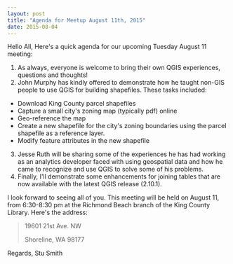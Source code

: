 ```yaml
---
layout: post
title: "Agenda for Meetup August 11th, 2015"
date: 2015-08-04
---
```


Hello All,
Here's a quick agenda for our upcoming Tuesday August 11 meeting:

1.  As always, everyone is welcome to bring their own QGIS experiences, questions and thoughts!
2.  John Murphy has kindly offered to demonstrate how he taught non-GIS people to use QGIS for building shapefiles.  These tasks included:
  - Download King County parcel shapefiles
  - Capture a small city's zoning map (typically pdf) online
  - Geo-reference the map
  - Create a new shapefile for the city's zoning boundaries using the parcel shapefile as a reference layer.
  - Modify feature attributes in the new shapefile
3.  Jesse Ruth will be sharing some of the experiences he has had working as an analytics developer faced with using geospatial data and how he came to recognize and use QGIS to solve some of his problems.
4.  Finally, I'll demonstrate some enhancements for joining tables that are now available with the latest QGIS release (2.10.1).

I look forward to seeing all of you.  This meeting will be held on August 11, from 6:30-8:30 pm at the Richmond Beach branch of the King County Library.  Here's the address:

>19601 21st Ave. NW
>
>Shoreline, WA 98177

Regards, Stu Smith
